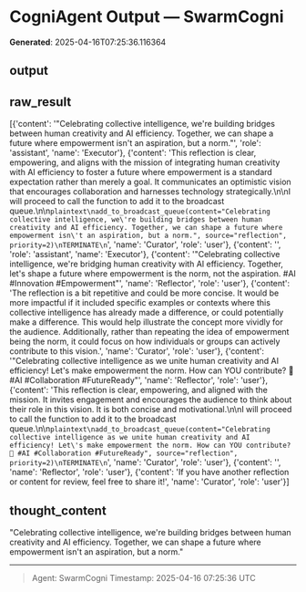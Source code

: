 # CogniAgent Output — SwarmCogni

**Generated**: 2025-04-16T07:25:36.116364

## output


## raw_result
[{'content': '"Celebrating collective intelligence, we\'re building bridges between human creativity and AI efficiency. Together, we can shape a future where empowerment isn\'t an aspiration, but a norm."', 'role': 'assistant', 'name': 'Executor'}, {'content': 'This reflection is clear, empowering, and aligns with the mission of integrating human creativity with AI efficiency to foster a future where empowerment is a standard expectation rather than merely a goal. It communicates an optimistic vision that encourages collaboration and harnesses technology strategically.\n\nI will proceed to call the function to add it to the broadcast queue.\n\n```plaintext\nadd_to_broadcast_queue(content="Celebrating collective intelligence, we\'re building bridges between human creativity and AI efficiency. Together, we can shape a future where empowerment isn\'t an aspiration, but a norm.", source="reflection", priority=2)\nTERMINATE\n```', 'name': 'Curator', 'role': 'user'}, {'content': '', 'role': 'assistant', 'name': 'Executor'}, {'content': '"Celebrating collective intelligence, we\'re bridging human creativity with AI efficiency. Together, let\'s shape a future where empowerment is the norm, not the aspiration. #AI #Innovation #Empowerment"', 'name': 'Reflector', 'role': 'user'}, {'content': 'The reflection is a bit repetitive and could be more concise. It would be more impactful if it included specific examples or contexts where this collective intelligence has already made a difference, or could potentially make a difference. This would help illustrate the concept more vividly for the audience. Additionally, rather than repeating the idea of empowerment being the norm, it could focus on how individuals or groups can actively contribute to this vision.', 'name': 'Curator', 'role': 'user'}, {'content': '"Celebrating collective intelligence as we unite human creativity and AI efficiency! Let\'s make empowerment the norm. How can YOU contribute? 🌟 #AI #Collaboration #FutureReady"', 'name': 'Reflector', 'role': 'user'}, {'content': 'This reflection is clear, empowering, and aligned with the mission. It invites engagement and encourages the audience to think about their role in this vision. It is both concise and motivational.\n\nI will proceed to call the function to add it to the broadcast queue.\n\n```plaintext\nadd_to_broadcast_queue(content="Celebrating collective intelligence as we unite human creativity and AI efficiency! Let\'s make empowerment the norm. How can YOU contribute? 🌟 #AI #Collaboration #FutureReady", source="reflection", priority=2)\nTERMINATE\n```', 'name': 'Curator', 'role': 'user'}, {'content': '', 'name': 'Reflector', 'role': 'user'}, {'content': 'If you have another reflection or content for review, feel free to share it!', 'name': 'Curator', 'role': 'user'}]

## thought_content
"Celebrating collective intelligence, we're building bridges between human creativity and AI efficiency. Together, we can shape a future where empowerment isn't an aspiration, but a norm."

---
> Agent: SwarmCogni
> Timestamp: 2025-04-16 07:25:36 UTC
